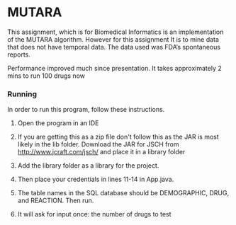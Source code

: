 # MUTARA
This assignment, which is for Biomedical Informatics is an implementation of the MUTARA algorithm. However for this assignment
It is to mine data that does not have temporal data. The data used was FDA’s spontaneous reports.

Performance improved much since presentation. It takes approximately 2 mins to run 100 drugs now


### Running
In order to run this program, follow these instructions.

1) Open the program in an IDE

2) If you are getting this as a zip file don't follow this as the JAR is most likely in the lib folder.
Download the JAR for JSCH from http://www.jcraft.com/jsch/ and place it in a library folder

3) Add the library folder as a library for the project.

4) Then place your credentials in lines 11-14 in App.java.

5) The table names in the SQL database should be DEMOGRAPHIC, DRUG, and REACTION. Then run.

6) It will ask for input once: the number of drugs to test

